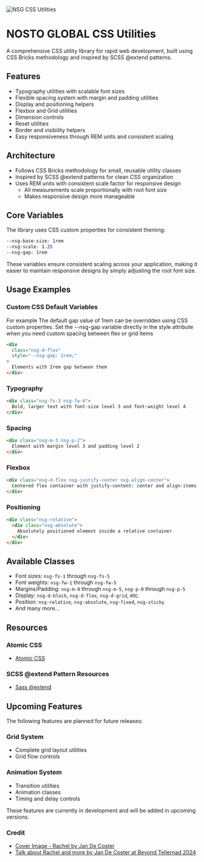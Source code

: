 ![NSG CSS Utilities](https://i.ibb.co/ZJJMgPS/nsg-utils.jpg)

# NOSTO GLOBAL CSS Utilities

A comprehensive CSS utility library for rapid web development, built using CSS Bricks methodology and inspired by SCSS @extend patterns.

## Features

- Typography utilities with scalable font sizes
- Flexible spacing system with margin and padding utilities
- Display and positioning helpers
- Flexbox and Grid utilities
- Dimension controls
- Reset utilities
- Border and visibility helpers
- Easy responsiveness through REM units and consistent scaling

## Architecture

- Follows CSS Bricks methodology for small, reusable utility classes
- Inspired by SCSS @extend patterns for clean CSS organization
- Uses REM units with consistent scale factor for responsive design
  - All measurements scale proportionally with root font size
  - Makes responsive design more manageable

## Core Variables

The library uses CSS custom properties for consistent theming:

```css
--nsg-base-size: 1rem
--nsg-scale: 1.25
--nsg-gap: 1rem
```

These variables ensure consistent scaling across your application, making it easier to maintain responsive designs by simply adjusting the root font size.

## Usage Examples

### Custom CSS Default Variables

For example The default gap value of 1rem can be overridden using CSS custom properties. Set the --nsg-gap variable directly in the style attribute when you need custom spacing between flex or grid items

```html
<div
  class="nsg-d-flex"
  style="--nsg-gap: 2rem;"
>
  Elements with 2rem gap between them
</div>
```

### Typography

```html
<div class="nsg-fs-3 nsg-fw-4">
  Bold, larger text with font-size level 3 and font-weight level 4
</div>
```

### Spacing

```html
<div class="nsg-m-3 nsg-p-2">
  Element with margin level 3 and padding level 2
</div>
```

### Flexbox

```html
<div class="nsg-d-flex nsg-justify-center nsg-align-center">
  Centered flex container with justify-content: center and align-items: center
</div>
```

### Positioning

```html
<div class="nsg-relative">
  <div class="nsg-absolute">
    Absolutely positioned element inside a relative container
  </div>
</div>
```

## Available Classes

- Font sizes: `nsg-fs-1` through `nsg-fs-5`
- Font weights: `nsg-fw-1` through `nsg-fw-5`
- Margins/Padding: `nsg-m-0` through `nsg-m-5`, `nsg-p-0` through `nsg-p-5`
- Display: `nsg-d-block`, `nsg-d-flex`, `nsg-d-grid`, etc.
- Position: `nsg-relative`, `nsg-absolute`, `nsg-fixed`, `nsg-sticky`
- And many more...

## Resources

### Atomic CSS

- [Atomic CSS ](https://compiledcssinjs.com/docs/atomic-css)

### SCSS @extend Pattern Resources

- [Sass @extend ](https://sass-lang.com/guide/#mixins)

## Upcoming Features

The following features are planned for future releases:

### Grid System

- Complete grid layout utilities
- Grid flow controls

### Animation System

- Transition utilities
- Animation classes
- Timing and delay controls

These features are currently in development and will be added in upcoming versions.

### Credit

- [Cover Image - Rachel by Jan De Coster](https://www.behance.net/gallery/17061285/Rachel-Melting-Robot-Hearts)
- [Talk about Rachel and more by Jan De Coster at Beyond Tellernad 2024](https://youtu.be/XxDnTDe36Oc?si=je7m93kfGUiSPq6t)
